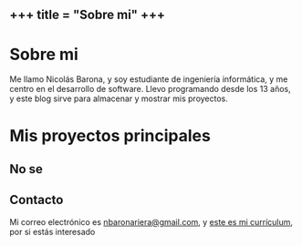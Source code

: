 +++
title = "Sobre mi"
+++
---

# Sobre mi
Me llamo Nicolás Barona, y soy estudiante de ingeniería informática, y me centro en el desarrollo de software.
Llevo programando desde los 13 años, y este blog sirve para almacenar y mostrar mis proyectos.

# Mis proyectos principales
  ## No se

## Contacto
Mi correo electrónico es [nbaronariera@gmail.com](mailto:nbaronariera@gmail.com), y [este es mi currículum](https://github.com/Luubstar/Luubstar/blob/main/Curr%C3%ADculum.pdf), por si estás interesado


